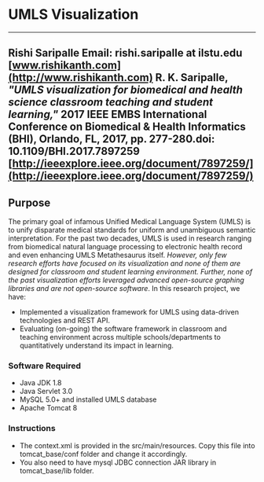 # UMLS Visualization
----
**Rishi Saripalle**
Email: rishi.saripalle at ilstu.edu
[www.rishikanth.com](http://www.rishikanth.com)
R. K. Saripalle, *"UMLS visualization for biomedical and health science classroom teaching and student learning,"* 2017 IEEE EMBS International Conference on Biomedical & Health Informatics (BHI), Orlando, FL, 2017, pp. 277-280.doi: 10.1109/BHI.2017.7897259
[http://ieeexplore.ieee.org/document/7897259/](http://ieeexplore.ieee.org/document/7897259/)
----
## Purpose
The primary goal of infamous Unified Medical Language System (UMLS) is to unify disparate medical standards for uniform and unambiguous semantic interpretation. For the past two decades, UMLS is used in research ranging from biomedical natural language processing to electronic health record and even enhancing UMLS Metathesaurus itself. _However, only few research efforts have focused on its visualization and none of them are designed for classroom and student learning environment. Further, none of the past visualization efforts leveraged advanced open-source graphing libraries and are not open-source software_. In this research project, we have: 
* Implemented a visualization framework for UMLS using data-driven technologies and REST API. 
* Evaluating (on-going) the software framework in classroom and teaching environment across multiple schools/departments to quantitatively understand its impact in learning.

### Software Required
* Java JDK 1.8
* Java Servlet 3.0
* MySQL 5.0+ and installed UMLS database
* Apache Tomcat 8

### Instructions
* The context.xml is provided in the src/main/resources. Copy this file into tomcat_base/conf
folder and change it accordingly. 
* You also need to have mysql JDBC connection JAR library in tomcat_base/lib folder.

